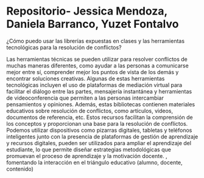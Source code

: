 # Repositorio- Jessica Mendoza, Daniela Barranco, Yuzet Fontalvo
¿Cómo puedo usar las librerías expuestas en clases y las herramientas tecnológicas para la resolución de conflictos?

Las herramientas técnicas se pueden utilizar para resolver conflictos de muchas maneras diferentes, como ayudar a las personas a comunicarse mejor entre sí,  comprender mejor los puntos de vista de los demás y encontrar soluciones creativas. Algunas de estas herramientas tecnológicas incluyen el uso de plataformas de mediación virtual para facilitar el diálogo entre las partes, mensajería instantánea y herramientas de videoconferencia que permiten a las personas intercambiar pensamientos y opiniones. Además, estas bibliotecas contienen materiales educativos sobre  resolución de conflictos, como artículos, videos, documentos de referencia, etc. Estos recursos facilitan la comprensión de los conceptos y proporcionan una base para la resolución de conflictos. Podemos utilizar dispositivos como pizarras digitales, tabletas y teléfonos inteligentes junto con la presencia de plataformas de gestión de aprendizaje y  recursos digitales, pueden ser utilizados para ampliar el aprendizaje del estudiante, lo que permite diseñar estrategias metodológicas que promuevan el proceso de aprendizaje y la motivación docente. , fomentando la interacción en el triángulo educativo (alumno, docente, contenido)
